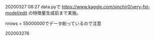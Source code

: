 20200327 08:27 data.pyで
https://www.kaggle.com/sinchir0/very-fst-model/edit
の特徴量生成前まで実施。

nrows = 55000000でデータ削っているので注意

202003276